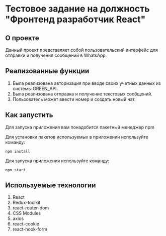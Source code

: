 # Тестовое задание на должность "Фронтенд разработчик React"

## О проекте

Данный проект представляет собой пользовательский интерфейс для отправки и получения 
сообщений в WhatsApp.

## Реализованные функции

1) Была реализована авторизация при вводе своих учетных данных
из системы GREEN_API.
2) Была реализована отправка и получение текстовых сообщений.
3) Пользователь может ввести номер и создать новый чат.

## Как запустить

Для запуска приложения вам понадобится пакетный менеджер npm

Для установки пакетов используемых в приложении используйте команду:

```
npm install
```

Для запуска приложения используйте команду:

```
npm start
```

## Используемые технологии

1) React
2) Redux-toolkit
3) react-router-dom
4) CSS Modules
5) axios
6) react-cookie
7) react-hook-form
